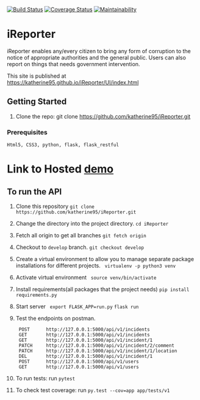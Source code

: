 [![Build Status](https://travis-ci.org/katherine95/iReporter.svg?branch=develop)](https://travis-ci.org/katherine95/iReporter) [![Coverage Status](https://coveralls.io/repos/github/katherine95/iReporter/badge.svg?branch=develop)](https://coveralls.io/github/katherine95/iReporter?branch=develop)
[![Maintainability](https://api.codeclimate.com/v1/badges/68e36e977cb3d0d710b2/maintainability)](https://codeclimate.com/github/katherine95/iReporter/maintainability)
# iReporter
iReporter enables any/every citizen to bring any form of corruption to the notice of appropriate authorities and the general public. Users can also report on things that needs government intervention.

This site is published at https://katherine95.github.io/iReporter/UI/index.html

## Getting Started

1. Clone the repo:
    git clone https://github.com/katherine95/iReporter.git  


### Prerequisites

```
Html5, CSS3, python, flask, flask_restful 
```

# Link to Hosted [demo](https://quiet-tundra-27329.herokuapp.com/api/v1/incidents)

## To run the API  ##

1. Clone this repository
   ```git clone https://github.com/katherine95/iReporter.git```
2. Change the directory into the project directory.
    ```cd iReporter```
2. Fetch all origin to get all branches
    ```git fetch origin```
3. Checkout to `develop` branch.
    ```git checkout develop```
4. Create a virtual environment to allow you to manage separate package installations for different     projects.
    ``` virtualenv -p python3 venv```
5. Activate virtual environment
    ``` source venv/bin/activate```
5. Install requirements(all packages that the project needs)
    ```pip install requirements.py```
6. Start server
    ``` export FLASK_APP=run.py```
    `flask run`
7. Test the endpoints on postman.

        POST      http://127.0.0.1:5000/api/v1/incidents
        GET       http://127.0.0.1:5000/api/v1/incidents
        GET       http://127.0.0.1:5000/api/v1/incident/1
        PATCH     http://127.0.0.1:5000/api/v1/incident/2/comment
        PATCH     http://127.0.0.1:5000/api/v1/incident/1/location
        DEL       http://127.0.0.1:5000/api/v1/incident/1
        POST      http://127.0.0.1:5000/api/v1/users
        GET       http://127.0.0.1:5000/api/v1/users
8. To run tests:
    run ```pytest```
9. To check test coverage:
    run ```py.test --cov=app app/tests/v1```